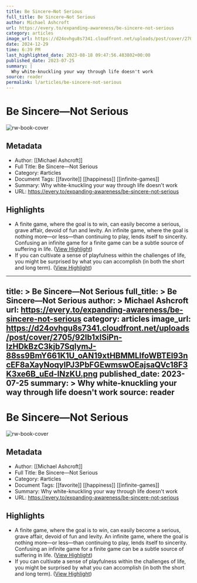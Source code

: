 ```yaml
---
title: Be Sincere—Not Serious
full_title: Be Sincere—Not Serious
author: Michael Ashcroft
url: https://every.to/expanding-awareness/be-sincere-not-serious
category: articles
image_url: https://d24ovhgu8s7341.cloudfront.net/uploads/post/cover/2705/92Ib1xISiPn-lzHDkBzC3kjb7SqlymJ-88ss9BmY661K1U_oAN19xtHBMMLIfoWBTEl93ncEF8aXayNoqyIPJ3PbFGEwmswOEajsaQVc18F3K3xe6B_uEd-INzKU.png
date: 2024-12-29
time: 6:39 PM
last_highlighted_date: 2023-08-18 09:47:56.483802+00:00
published_date: 2023-07-25
summary: |
  Why white-knuckling your way through life doesn't work
source: reader
permalink: l/articles/be-sincere-not-serious
---
```

# Be Sincere—Not Serious

![rw-book-cover](https://d24ovhgu8s7341.cloudfront.net/uploads/post/cover/2705/92Ib1xISiPn-lzHDkBzC3kjb7SqlymJ-88ss9BmY661K1U_oAN19xtHBMMLIfoWBTEl93ncEF8aXayNoqyIPJ3PbFGEwmswOEajsaQVc18F3K3xe6B_uEd-INzKU.png)

## Metadata
- Author: [[Michael Ashcroft]]
- Full Title: Be Sincere—Not Serious
- Category: #articles
- Document Tags: [[favorite]] [[happiness]] [[infinite-games]] 
- Summary: Why white-knuckling your way through life doesn't work
- URL: https://every.to/expanding-awareness/be-sincere-not-serious

## Highlights
- A finite game, where the goal is to win, can easily become a serious, grave affair, devoid of fun and levity. An infinite game, where the goal is nothing more—or less—than continuing to play, lends itself to sincerity. Confusing an infinite game for a finite game can be a subtle source of suffering in life. ([View Highlight](https://read.readwise.io/read/01h840m8scj44q92qk3r0r4606))
- If you can cultivate a sense of playfulness within the challenges of life, you might be surprised by what you can accomplish (in both the short and long term). ([View Highlight](https://read.readwise.io/read/01h840ppeywcha9w9mt04rdt5v))


---
title: >
  Be Sincere—Not Serious
full_title: >
  Be Sincere—Not Serious
author: >
  Michael Ashcroft
url: https://every.to/expanding-awareness/be-sincere-not-serious
category: articles
image_url: https://d24ovhgu8s7341.cloudfront.net/uploads/post/cover/2705/92Ib1xISiPn-lzHDkBzC3kjb7SqlymJ-88ss9BmY661K1U_oAN19xtHBMMLIfoWBTEl93ncEF8aXayNoqyIPJ3PbFGEwmswOEajsaQVc18F3K3xe6B_uEd-INzKU.png
published_date: 2023-07-25
summary: >
  Why white-knuckling your way through life doesn't work
source: reader
---
# Be Sincere—Not Serious

![rw-book-cover](https://d24ovhgu8s7341.cloudfront.net/uploads/post/cover/2705/92Ib1xISiPn-lzHDkBzC3kjb7SqlymJ-88ss9BmY661K1U_oAN19xtHBMMLIfoWBTEl93ncEF8aXayNoqyIPJ3PbFGEwmswOEajsaQVc18F3K3xe6B_uEd-INzKU.png)

## Metadata
- Author: [[Michael Ashcroft]]
- Full Title: Be Sincere—Not Serious
- Category: #articles
- Document Tags: [[favorite]] [[happiness]] [[infinite-games]] 
- Summary: Why white-knuckling your way through life doesn't work
- URL: https://every.to/expanding-awareness/be-sincere-not-serious

## Highlights
- A finite game, where the goal is to win, can easily become a serious, grave affair, devoid of fun and levity. An infinite game, where the goal is nothing more—or less—than continuing to play, lends itself to sincerity. Confusing an infinite game for a finite game can be a subtle source of suffering in life. ([View Highlight](https://read.readwise.io/read/01h840m8scj44q92qk3r0r4606))
- If you can cultivate a sense of playfulness within the challenges of life, you might be surprised by what you can accomplish (in both the short and long term). ([View Highlight](https://read.readwise.io/read/01h840ppeywcha9w9mt04rdt5v))


